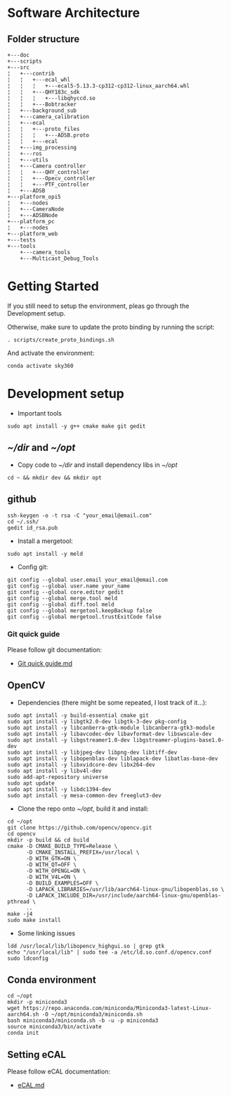 # Software Architecture

## Folder structure

```
+---doc
+---scripts
+---src
¦   +---contrib
¦   ¦   +---ecal_whl
¦   ¦   ¦   +---ecal5-5.13.3-cp312-cp312-linux_aarch64.whl
¦   ¦   +---QHY183c_sdk
¦   ¦   ¦   +---libqhyccd.so
¦   ¦   +---Bobtracker
¦   +---background_sub
¦   +---camera_calibration
¦   +---ecal
¦   ¦   +---proto_files
¦   ¦   ¦   +---ADSB.proto
¦   ¦   +---ecal
¦   +---img_processing
¦   +---ros
¦   +---utils
¦   +---Camera controller
¦   ¦   +---QHY_controller
¦   ¦   +---Opecv_controller
¦   ¦   +---PTF_controller
¦   +---ADSB
+---platform_opi5
¦   +---nodes
¦   +---CameraNode
¦   +---ADSBNode
+---platform_pc
¦   +---nodes
+---platform_web
+---tests
+---tools
    +---camera_tools
    +---Multicast_Debug_Tools
```
# Getting Started
If you still need to setup the environment, pleas go through the Development setup.

Otherwise, make sure to update the proto binding by running the script:
```
. scripts/create_proto_bindings.sh
```

And activate the environment:
```
conda activate sky360
```


# Development setup
- Important tools

```
sudo apt install -y g++ cmake make git gedit
```

##  _~/dir_ and _~/opt_
- Copy code to _~/dir_ and install dependency libs in _~/opt_

```
cd ~ && mkdir dev && mkdir opt
```

## github
````
ssh-keygen -o -t rsa -C "your_email@email.com"
cd ~/.ssh/
gedit id_rsa.pub
````

- Install a mergetool:
```
sudo apt install -y meld
```

- Config git:
```
git config --global user.email your_email@email.com
git config --global user.name your_name
git config --global core.editor gedit
git config --global merge.tool meld
git config --global diff.tool meld
git config --global mergetool.keepBackup false
git config --global mergetool.trustExitCode false
```

### Git quick guide
Please follow git documentation:
- [Git quick guide.md](Git_quick_guide.md)

## OpenCV

- Dependencies (there might be some repeated, I lost track of it...):
```
sudo apt install -y build-essential cmake git
sudo apt install -y libgtk2.0-dev libgtk-3-dev pkg-config
sudo apt install -y libcanberra-gtk-module libcanberra-gtk3-module
sudo apt install -y libavcodec-dev libavformat-dev libswscale-dev
sudo apt install -y libgstreamer1.0-dev libgstreamer-plugins-base1.0-dev
sudo apt install -y libjpeg-dev libpng-dev libtiff-dev
sudo apt install -y libopenblas-dev liblapack-dev libatlas-base-dev
sudo apt install -y libxvidcore-dev libx264-dev
sudo apt install -y libv4l-dev
sudo add-apt-repository universe
sudo apt update
sudo apt install -y libdc1394-dev
sudo apt install -y mesa-common-dev freeglut3-dev
```

- Clone the repo onto _~/opt_, build it and install:
```
cd ~/opt
git clone https://github.com/opencv/opencv.git
cd opencv
mkdir -p build && cd build
cmake -D CMAKE_BUILD_TYPE=Release \
      -D CMAKE_INSTALL_PREFIX=/usr/local \
      -D WITH_GTK=ON \
      -D WITH_QT=OFF \
      -D WITH_OPENGL=ON \
      -D WITH_V4L=ON \
      -D BUILD_EXAMPLES=OFF \
      -D LAPACK_LIBRARIES=/usr/lib/aarch64-linux-gnu/libopenblas.so \
      -D LAPACK_INCLUDE_DIR=/usr/include/aarch64-linux-gnu/openblas-pthread \
      ..
make -j4
sudo make install
```

- Some linking issues
```
ldd /usr/local/lib/libopencv_highgui.so | grep gtk
echo "/usr/local/lib" | sudo tee -a /etc/ld.so.conf.d/opencv.conf
sudo ldconfig
```

## Conda environment
```
cd ~/opt
mkdir -p miniconda3
wget https://repo.anaconda.com/miniconda/Miniconda3-latest-Linux-aarch64.sh -O ~/opt/miniconda3/miniconda.sh
bash miniconda3/miniconda.sh -b -u -p miniconda3
source miniconda3/bin/activate
conda init
```

## Setting eCAL
Please follow eCAL documentation:
- [eCAL.md](eCAL.md)
